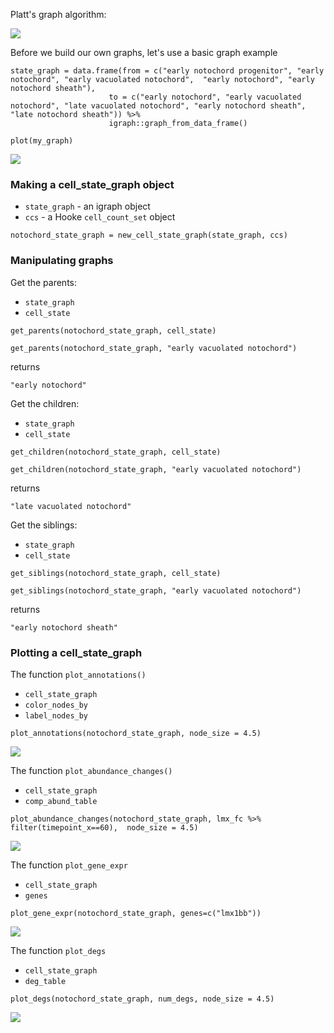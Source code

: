 
Platt's graph algorithm: 

![](assets/how_to_assemble_a_graph.png)

Before we build our own graphs, let's use a basic graph example 

```
state_graph = data.frame(from = c("early notochord progenitor", "early notochord", "early vacuolated notochord",  "early notochord", "early notochord sheath"), 
                      to = c("early notochord", "early vacuolated notochord", "late vacuolated notochord", "early notochord sheath", "late notochord sheath")) %>% 
                      igraph::graph_from_data_frame() 
                      
plot(my_graph)
```

![](assets/notochord_igraph_plot.png)

### Making a cell_state_graph object

* `state_graph` - an igraph object
* `ccs` - a Hooke `cell_count_set` object

```
notochord_state_graph = new_cell_state_graph(state_graph, ccs)
```

### Manipulating graphs

Get the parents:
* `state_graph`
* `cell_state`

```
get_parents(notochord_state_graph, cell_state)
```

```
get_parents(notochord_state_graph, "early vacuolated notochord")
```

returns

```
"early notochord"
```

Get the children:
* `state_graph`
* `cell_state` 

```
get_children(notochord_state_graph, cell_state)
```

```
get_children(notochord_state_graph, "early vacuolated notochord")
```

returns

```
"late vacuolated notochord"
```

Get the siblings:
* `state_graph`
* `cell_state`

```
get_siblings(notochord_state_graph, cell_state)
```


```
get_siblings(notochord_state_graph, "early vacuolated notochord")
```

returns

```
"early notochord sheath"
```

### Plotting a cell_state_graph

The function `plot_annotations()`
* `cell_state_graph`
* `color_nodes_by`
* `label_nodes_by`

```
plot_annotations(notochord_state_graph, node_size = 4.5)
```

![](assets/noto_graph.png)

The function `plot_abundance_changes()`
* `cell_state_graph`
* `comp_abund_table`

```
plot_abundance_changes(notochord_state_graph, lmx_fc %>% filter(timepoint_x==60),  node_size = 4.5)
```

![](assets/notochord_abundance_lmx1bb.png)

The function `plot_gene_expr`
* `cell_state_graph`
* `genes`

```
plot_gene_expr(notochord_state_graph, genes=c("lmx1bb"))
```

![](assets/noto_expr_lmx1bb.png)


The function `plot_degs`
* `cell_state_graph`
* `deg_table`

```
plot_degs(notochord_state_graph, num_degs, node_size = 4.5)
```

![](assets/notochord_degs_lmx1bb.png)
